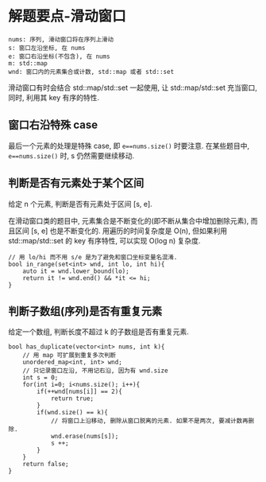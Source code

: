 # 解题要点-滑动窗口

	nums: 序列, 滑动窗口将在序列上滑动
	s: 窗口左沿坐标, 在 nums
	e: 窗口右沿坐标(不包含), 在 nums
	m: std::map
	wnd: 窗口内的元素集合或计数, std::map 或者 std::set

滑动窗口有时会结合 std::map/std::set 一起使用, 让 std::map/std::set 充当窗口, 同时, 利用其 key 有序的特性.

## 窗口右沿特殊 case

最后一个元素的处理是特殊 case, 即 `e==nums.size()` 时要注意. 在某些题目中, `e==nums.size()` 时, s 仍然需要继续移动.

## 判断是否有元素处于某个区间

给定 n 个元素, 判断是否有元素处于区间 [s, e].

在滑动窗口类的题目中, 元素集合是不断变化的(即不断从集合中增加删除元素), 而且区间 [s, e] 也是不断变化的. 用遍历的时间复杂度是 O(n), 但如果利用 std::map/std::set 的 key 有序特性, 可以实现 O(log n) 复杂度.

	// 用 lo/hi 而不用 s/e 是为了避免和窗口坐标变量名混淆.
	bool in_range(set<int> wnd, int lo, int hi){
		auto it = wnd.lower_bound(lo);
		return it != wnd.end() && *it <= hi;
	}

## 判断子数组(序列)是否有重复元素

给定一个数组, 判断长度不超过 k 的子数组是否有重复元素.

	bool has_duplicate(vector<int> nums, int k){
		// 用 map 可扩展到重复多次判断
		unordered_map<int, int> wnd;
		// 只记录窗口左沿, 不用记右沿, 因为有 wnd.size
		int s = 0;
		for(int i=0; i<nums.size(); i++){
			if(++wnd[nums[i]] == 2){
				return true;
			}
			if(wnd.size() == k){
				// 将窗口上沿移动, 删除从窗口脱离的元素. 如果不是两次, 要减计数再删除.
				wnd.erase(nums[s]);
				s ++;
			}
		}
		return false;
	}
